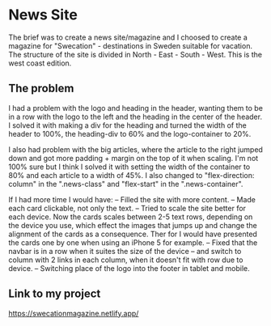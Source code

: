 # News Site

The brief was to create a news site/magazine and I choosed to create a magazine for "Swecation" - destinations in Sweden suitable for vacation. The structure of the site is divided in North - East - South - West. This is the west coast edition. 

## The problem

I had a problem with the logo and heading in the header, wanting them to be in a row with the logo to the left and the heading in the center of the header. I solved it with making a div for the heading and turned the width of the header to 100%, the heading-div to 60% and the logo-container to 20%. 

I also had problem with the big articles, where the article to the right jumped down and got more padding + margin on the top of it when scaling. I'm not 100% sure but I think I solved it with setting the width of the container to 80% and each article to a width of 45%. I also changed to "flex-direction: column" in the ".news-class" and "flex-start" in the ".news-container".

If I had more time I would have:
– Filled the site with more content.
– Made each card clickable, not only the text. 
– Tried to scale the site better for each device. Now the cards scales between 2-5 text rows, depending on the device you use, which effect the images that jumps up and change the alignment of the cards as a consequence. Ther
for I would have presented the cards one by one when using an iPhone 5 for example. 
– Fixed that the navbar is in a row when it suites the size of the device – and switch to column with 2 links in each column, when it doesn't fit with row due to device.
– Switching place of the logo into the footer in tablet and mobile.

## Link to my project
https://swecationmagazine.netlify.app/
